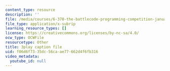 ```yaml
---
content_type: resource
description: ''
file: /media/courses/6-370-the-battlecode-programming-competition-january-iap-2013/f06d6f7335dc56caae77662d4f6fb316_pISCwkvKMZ0.vtt
file_type: application/x-subrip
learning_resource_types: []
license: https://creativecommons.org/licenses/by-nc-sa/4.0/
ocw_type: OCWFile
resourcetype: Other
title: 3play caption file
uid: f06d6f73-35dc-56ca-ae77-662d4f6fb316
video_metadata:
  youtube_id: null
---
```

